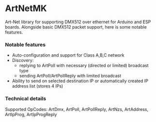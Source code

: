 # ArtNetMK
Art-Net library for supporting DMX512 over ethernet for Arduino and ESP boards. Alongside basic DMX512 packet support, here is some notable features.

### Notable features
* Auto-configuration and support for Class A,B,C network
* Discovery:
  - replying to ArtPoll with necessary (directed or limited) broadcast type
  - sending ArtPoll/ArtPollReply with limited broadcast
* Ability to send on selected destination IP or automatically created IP address list (stores 4 IPs)

### Technical details
Supported OpCodes: ArtDmx, ArtPoll, ArtPollReply, ArtNzs, ArtAddress, ArtIpProg, ArtIpProgReply
